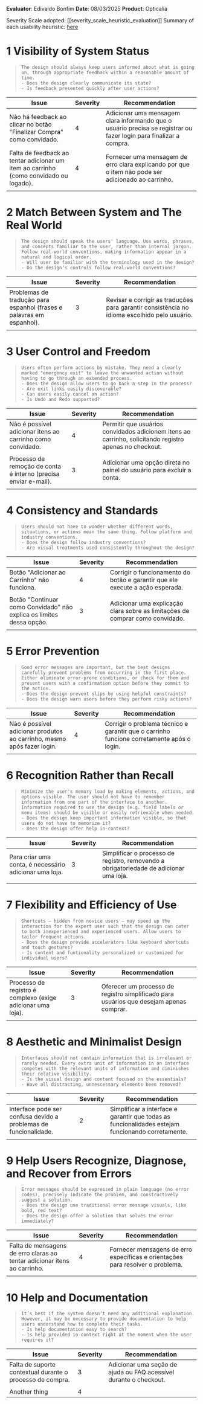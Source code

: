 <!-- This Heuristic Evaluation Workbook replicates the one proposed by the
Nielsen Norman Group available at: https://media.nngroup.com/media/articles/attachments/Heuristic_Evaluation_Workbook_-_Nielsen_Norman_Group.pdf
-->

**Evaluator**: Edivaldo Bonfim
**Date**: 08/03/2025
**Product**: Opticalia

Severity Scale adopted: [[severity_scale_heuristic_evaluation]]
Summary of each usability heuristic: [here](https://media.nngroup.com/media/articles/attachments/Heuristic_Summary1-compressed.pdf)

# 1 Visibility of System Status

>     The design should always keep users informed about what is going on, through appropriate feedback within a reasonable amount of time.
>     - Does the design clearly communicate its state?
>     - Is feedback presented quickly after user actions?

| **Issue**                                                                             | **Severity** | Recommendation                                                                                                     |
| ------------------------------------------------------------------------------------- | ------------ | ------------------------------------------------------------------------------------------------------------------ |
| Não há feedback ao clicar no botão "Finalizar Compra" como convidado.                 | 4            | Adicionar uma mensagem clara informando que o usuário precisa se registrar ou fazer login para finalizar a compra. |
| Falta de feedback ao tentar adicionar um item ao carrinho (como convidado ou logado). | 4            | Fornecer uma mensagem de erro clara explicando por que o item não pode ser adicionado ao carrinho.                 |
|                                                                                       |

# 2 Match Between System and The Real World

>     The design should speak the users' language. Use words, phrases, and concepts familiar to the user, rather than internal jargon. Follow real-world conventions, making information appear in a natural and logical order.
>     - Will user be familiar with the terminology used in the design?
>     - Do the design’s controls follow real-world conventions?

| **Issue**                                                            | **Severity** | Recommendation                                                                               |
| -------------------------------------------------------------------- | ------------ | -------------------------------------------------------------------------------------------- |
| Problemas de tradução para espanhol (frases e palavras em espanhol). | 3            | Revisar e corrigir as traduções para garantir consistência no idioma escolhido pelo usuário. |
|                                                                      |

# 3 User Control and Freedom

>     Users often perform actions by mistake. They need a clearly marked "emergency exit" to leave the unwanted action without having to go through an extended process.
>     - Does the design allow users to go back a step in the process?
>     - Are exit links easily discoverable?
>     - Can users easily cancel an action?
>     - Is Undo and Redo supported?

| **Issue**                                                       | **Severity** | Recommendation                                                                                         |
| --------------------------------------------------------------- | ------------ | ------------------------------------------------------------------------------------------------------ |
| Não é possível adicionar itens ao carrinho como convidado.      | 4            | Permitir que usuários convidados adicionem itens ao carrinho, solicitando registro apenas no checkout. |
|                                                                 |
| Processo de remoção de conta é interno (precisa enviar e-mail). | 3            | Adicionar uma opção direta no painel do usuário para excluir a conta.                                  |
|                                                                 |

# 4 Consistency and Standards

>     Users should not have to wonder whether different words, situations, or actions mean the same thing. Follow platform and industry conventions.
>     - Does the design follow industry conventions?
>     - Are visual treatments used consistently throughout the design?

| **Issue**                                                            | **Severity** | Recommendation                                                                |
| -------------------------------------------------------------------- | ------------ | ----------------------------------------------------------------------------- |
| Botão "Adicionar ao Carrinho" não funciona.                          | 4            | Corrigir o funcionamento do botão e garantir que ele execute a ação esperada. |
|                                                                      |
| Botão "Continuar como Convidado" não explica os limites dessa opção. | 3            | Adicionar uma explicação clara sobre as limitações de comprar como convidado. |
|                                                                      |

# 5 Error Prevention

>     Good error messages are important, but the best designs carefully prevent problems from occurring in the first place. Either eliminate error-prone conditions, or check for them and present users with a confirmation option before they commit to the action.
>     - Does the design prevent slips by using helpful constraints?
>     - Does the design warn users before they perform risky actions?

| **Issue**                                                              | **Severity** | Recommendation                                                                            |
| ---------------------------------------------------------------------- | ------------ | ----------------------------------------------------------------------------------------- |
| Não é possível adicionar produtos ao carrinho, mesmo após fazer login. | 4            | Corrigir o problema técnico e garantir que o carrinho funcione corretamente após o login. |
|                                                                        |

# 6 Recognition Rather than Recall

>     Minimize the user's memory load by making elements, actions, and options visible. The user should not have to remember information from one part of the interface to another. Information required to use the design (e.g. field labels or menu items) should be visible or easily retrievable when needed.
>     - Does the design keep important information visible, so that users do not have to memorize it?
>     - Does the design offer help in-context?

| **Issue**                                              | **Severity** | Recommendation                                                                         |
| ------------------------------------------------------ | ------------ | -------------------------------------------------------------------------------------- |
| Para criar uma conta, é necessário adicionar uma loja. | 3            | Simplificar o processo de registro, removendo a obrigatoriedade de adicionar uma loja. |
|                                                        |

# 7 Flexibility and Efficiency of Use

>     Shortcuts — hidden from novice users — may speed up the interaction for the expert user such that the design can cater to both inexperienced and experienced users. Allow users to tailor frequent actions.
>     - Does the design provide accelerators like keyboard shortcuts and touch gestures?
>     - Is content and funtionality personalized or customized for individual users?

| **Issue**                                                   | **Severity** | Recommendation                                                                          |
| ----------------------------------------------------------- | ------------ | --------------------------------------------------------------------------------------- |
| Processo de registro é complexo (exige adicionar uma loja). | 3            | Oferecer um processo de registro simplificado para usuários que desejam apenas comprar. |
|                                                             |

# 8 Aesthetic and Minimalist Design

>     Interfaces should not contain information that is irrelevant or rarely needed. Every extra unit of information in an interface competes with the relevant units of information and diminishes their relative visibility.
>     - Is the visual design and content focused on the essentials?
>     - Have all distracting, unnescessary elements been removed?

| **Issue**                                                        | **Severity** | Recommendation                                                                                    |
| ---------------------------------------------------------------- | ------------ | ------------------------------------------------------------------------------------------------- |
| Interface pode ser confusa devido a problemas de funcionalidade. | 2            | Simplificar a interface e garantir que todas as funcionalidades estejam funcionando corretamente. |
|  |

# 9 Help Users Recognize, Diagnose, and Recover from Errors

>     Error messages should be expressed in plain language (no error codes), precisely indicate the problem, and constructively suggest a solution.
>     - Does the design use traditional error message visuals, like bold, red text?
>     - Does the design offer a solution that solves the error immediately?

| **Issue**                                                                | **Severity** | Recommendation                                                                 |
| ------------------------------------------------------------------------ | ------------ | ------------------------------------------------------------------------------ |
| Falta de mensagens de erro claras ao tentar adicionar itens ao carrinho. | 4            | Fornecer mensagens de erro específicas e orientações para resolver o problema. |
|  |

# 10 Help and Documentation

>     It’s best if the system doesn’t need any additional explanation. However, it may be necessary to provide documentation to help users understand how to complete their tasks.
>     - Is help documentation easy to search?
>     - Is help provided in context right at the moment when the user requires it?

| **Issue**                                                 | **Severity** | Recommendation                                                    |
| --------------------------------------------------------- | ------------ | ----------------------------------------------------------------- |
| Falta de suporte contextual durante o processo de compra. | 3            | Adicionar uma seção de ajuda ou FAQ acessível durante o checkout. |
|  |
| Another thing                                             | 4            |                                                                   |
